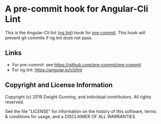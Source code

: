 # A pre-commit hook for Angular-Cli Lint

This is the Angular-Cli lint ([ng lint](https://angular.io/cli/lint)) hook for [pre-commit](https://pre-commit.com). This hook will prevent git commits if ng lint does not pass.

## Links
- For pre-commit: see https://github.com/pre-commit/pre-commit
- For ng lint: https://angular.io/cli/lint

## Copyright and License Information

Copyright (c) 2019 Dwight Gunning, and individual contributors. All rights reserved.

See the file "LICENSE" for information on the history of this software, terms & conditions for usage, and a DISCLAIMER OF ALL WARRANTIES.
